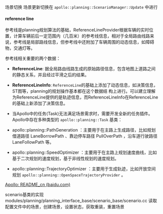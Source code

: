 
场景切换
场景更新切换在 `apollo::planning::ScenarioManager::Update` 中进行

#### reference line

参考线是planning规划算法的基础，ReferenceLineProvider根据车辆的实时位置，计算车辆前后一定范围内（几百米）的参考线信息，相对于全局路由线路来说，参考线是局部路线信息，但参考线中还附加了车辆周围的动态信息，如障碍物，交通灯等。

参考线相关重要的两个数据：

- **ReferenceLine**: 据全局路由线路生成的原始路径信息，包含地图上道路之间的静态关系，并且经过平滑之后的结果。
- **ReferenceLineInfo**: `ReferenceLine`的基础上添加了动态信息，如决策信息，ST图等，planning的规划操作基本都在这个数据结 构上进行。可以建立理解为ReferenceLine提供的是轨迹信息，而ReferenceLineInfo在ReferenceLine的基础上新添加了决策信息。
- 当Apollo中的任务(Task)无法满足场景需求时，需要开发全新的任务插件。Apollo中存在多种类型的 `apollo::planning::Task` 基类：

- apollo::planning::PathGeneration ：主要用于在主路上生成路径，比如规划借道路径 LaneBorrowPath 、靠边停车路径 PullOverPath ，沿车道行驶路径 LaneFollowPath 等。
- apollo::planning::SpeedOptimizer ：主要用于在主路上规划速度曲线，比如基于二次规划的速度规划，基于非线性规划的速度规划。
- apollo::planning::TrajectoryOptimizer ：主要用于生成轨迹，比如开放空间规划 `apollo::planning::OpenSpaceTrajectoryProvider` 。

[Apollo: README_cn (baidu.com)](https://apollo.baidu.com/docs/apollo/latest/md_modules_2external__command_2command__processor_2lane__follow__command__processor_2README__cn.html)

scenario基类的实现
modules/planning/planning_interface_base/scenario_base/scenario.cc
读取配置文件中的场景，创建场景，设置状态，获取重装，重置场景